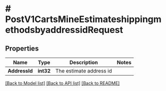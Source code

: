 # # PostV1CartsMineEstimateshippingmethodsbyaddressidRequest


## Properties 


Name | Type | Description | Notes
------------ | ------------- | ------------- | -------------
**AddressId**| **int32** | The estimate address id  |


[[Back to Model list]](../../README.md#models) [[Back to API list]](../../README.md#endpoints) [[Back to README]](../../README.md)

